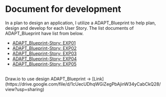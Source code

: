 # Document for development
In a plan to design an application, I utilize a ADAPT_Blueprint to help plan, design and develop for each User Story. The list documents of ADAPT_Blueprint have list from below.
- [ADAPT_Blueprint-Story: EXP01](https://docs.google.com/spreadsheets/d/1lGqWm4vmPQA6RNx4p-ePqvcUsm6bdVc9Jqx57JBaC5E/edit?usp=sharing)
- [ADAPT_Blueprint-Story: EXP02](https://docs.google.com/spreadsheets/d/13kWq4hi7MpGIpn07EG0wXe21NcxQ5QLGPtw86_gAbaU/edit?usp=sharing)
- [ADAPT_Blueprint-Story: EXP03](https://docs.google.com/spreadsheets/d/11KqF4IDHUNbFPJnwv4-whkaP6mCCno2zxoBj7dPEVqs/edit?usp=sharing)
- [ADAPT_Blueprint-Story: EXP04](https://docs.google.com/spreadsheets/d/1YfcHv0pMxYr8OLAZnPo0s0SdFl7A_RITkkI9OmFz9gE/edit?usp=sharing)
- [ADAPT_Blueprint-Story: EXP05](https://docs.google.com/spreadsheets/d/1kIL9EehuXX6O1euEyuTOvfGTi0yMRDwj4HSGhF0pOSk/edit?usp=sharing)
<br>
Draw.io to use design ADAPT_Blueprint -> [Link](https://drive.google.com/file/d/1cUecUDhqWGiZegPbAjinW34yCabCkQ28/view?usp=sharing)